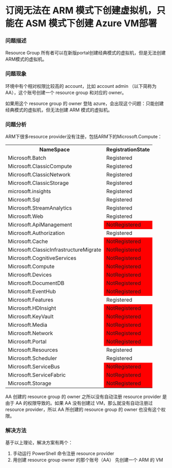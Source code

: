 # 订阅无法在 ARM 模式下创建虚拟机，只能在 ASM 模式下创建 Azure VM部署 #

### 问题描述 ###

Resource Group 所有者可以在新版portal创建经典模式的虚拟机，但是无法创建ARM模式的虚拟机。

### 问题现象 ###

环境中有个相对权限比较高的 account，比如 account admin （以下简称为 AA），这个账号创建一个 resource group 和对应的 owner。

如果用这个 resource group 的 owner 登陆 azure，会出现这个问题：只能创建经典模式的虚拟机，但无法创建 ARM 模式的虚拟机。

### 问题分析 ###

ARM下很多resource provider没有注册，包括ARM下的Microsoft.Compute：
<table><tr><th> NameSpace </th><th> RegistrationState </th></tr>
<tr><td> Microsoft.Batch </td><td> Registered</td></tr>
<tr><td> Microsoft.ClassicCompute </td><td> Registered </td></tr>
<tr><td> Microsoft.ClassicNetwork </td><td> Registered </td></tr>
<tr><td> Microsoft.ClassicStorage </td><td> Registered </td></tr>
<tr><td> microsoft.insights </td><td> Registered </td></tr>
<tr><td> Microsoft.Sql </td><td> Registered </td></tr>
<tr><td> Microsoft.StreamAnalytics </td><td> Registered </td></tr>
<tr><td> Microsoft.Web </td><td> Registered </td></tr>
<tr><td> Microsoft.ApiManagement </td><td style="background:red"> NotRegistered </td></tr>
<tr><td> Microsoft.Authorization </td><td> Registered </td></tr>
<tr><td> Microsoft.Cache </td><td style="background:red"> NotRegistered </td></tr>
<tr><td> Microsoft.ClassicInfrastructureMigrate </td><td style="background:red"> NotRegistered </td></tr>
<tr><td> Microsoft.CognitiveServices </td><td style="background:red"> NotRegistered </td></tr>
<tr><td> Microsoft.Compute </td><td style="background:red"> NotRegistered </td></tr>
<tr><td> Microsoft.Devices </td><td style="background:red"> NotRegistered </td></tr>
<tr><td> Microsoft.DocumentDB </td><td style="background:red"> NotRegistered </td></tr>
<tr><td> Microsoft.EventHub </td><td style="background:red"> NotRegistered </td></tr>
<tr><td> Microsoft.Features </td><td> Registered </td></tr>
<tr><td> Microsoft.HDInsight </td><td style="background:red"> NotRegistered </td></tr>
<tr><td> Microsoft.KeyVault </td><td style="background:red"> NotRegistered </td></tr>
<tr><td> Microsoft.Media </td><td style="background:red"> NotRegistered </td></tr>
<tr><td> Microsoft.Network </td><td style="background:red"> NotRegistered </td></tr>
<tr><td> Microsoft.Portal </td><td style="background:red"> NotRegistered </td></tr>
<tr><td> Microsoft.Resources </td><td> Registered </td></tr>
<tr><td> Microsoft.Scheduler </td><td> Registered </td></tr>
<tr><td> Microsoft.ServiceBus </td><td style="background:red"> NotRegistered </td></tr>
<tr><td> Microsoft.ServiceFabric </td><td style="background:red"> NotRegistered </td></tr>
<tr><td> Microsoft.Storage </td><td style="background:red"> NotRegistered </td></tr></table>
AA 创建的 resource group 的 owner 之所以没有自动注册 resource provider 是由于 AA 的权限导致的。如果 AA 没有创建过 VM，那么就没有自动注册过 resource provider，所以 AA 所创建的 resource group 的 owner 也没有这个权限。

### 解决方法 ###

基于以上理论，解决方案有两个：

1.	手动运行 PowerShell 命令注册 resource provider
2.	用创建 resource group owner 的那个账号（AA） 先创建一个 ARM 的 VM



